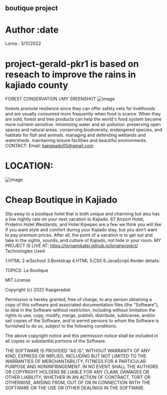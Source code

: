 ## boutique project
# Author :date
Lorna : 3/11/2022

# project-gerald-pkr1 is based on reseach to improve the rains in kajiado county
FOREST CONSERVATION
//MY SREENSHOT
![image](https://user-images.githubusercontent.com/111950276/199224281-87edceae-eef6-463f-97a3-3a6f72eff0f9.png)

forests promote resilience since they can offer safety nets for livelihoods and are usually consumed more frequently when food is scarce. When they are sold, forest and tree products can help the world's food system become more nutrient-sensitive. minimizing water and air pollution. preserving open spaces and natural areas. conserving biodiversity, endangered species, and habitats for fish and animals. managing and defending wetlands and watersheds. maintaining leisure facilities and beautiful environments.
CONTACT:
Email: kapgeado05@gmail.com

# LOCATION:
![image](https://user-images.githubusercontent.com/111950276/199225906-44d3da81-aa44-4111-bb53-b98256f3d623.png)

# Cheap Boutique in Kajiado
Slip away to a boutique hotel that is both unique and charming but also has a low nightly rate on your next vacation to Kajiado. 67 Airport Hotel, PrideInn Hotel Westlands, and Hotel Kipepeo are a few we think you will like if you want style and comfort during your Kajiado stay, but you don’t want to pay premium prices. After all, the point of a vacation is to get out and take in the sights, sounds, and culture of Kajiado, not hide in your room.
MY PROJECT IS LIVE AT: https://lornamikatei.github.io/lonahproject/
Technologies Used

1.HTML
2.w3school
3.Bootstrap
4.HTML
5.CSS
6.JavaScript
#order details:



TOPICS:
La Boutique


MIT License

Copyright (c) 2022 Kapgeradok

Permission is hereby granted, free of charge, to any person obtaining a copy of this software and associated documentation files (the "Software"), to deal in the Software without restriction, including without limitation the rights to use, copy, modify, merge, publish, distribute, sublicense, and/or sell copies of the Software, and to permit persons to whom the Software is furnished to do so, subject to the following conditions:

The above copyright notice and this permission notice shall be included in all copies or substantial portions of the Software.

THE SOFTWARE IS PROVIDED "AS IS", WITHOUT WARRANTY OF ANY KIND, EXPRESS OR IMPLIED, INCLUDING BUT NOT LIMITED TO THE WARRANTIES OF MERCHANTABILITY, FITNESS FOR A PARTICULAR PURPOSE AND NONINFRINGEMENT. IN NO EVENT SHALL THE AUTHORS OR COPYRIGHT HOLDERS BE LIABLE FOR ANY CLAIM, DAMAGES OR OTHER LIABILITY, WHETHER IN AN ACTION OF CONTRACT, TORT OR OTHERWISE, ARISING FROM, OUT OF OR IN CONNECTION WITH THE SOFTWARE OR THE USE OR OTHER DEALINGS IN THE SOFTWARE.

